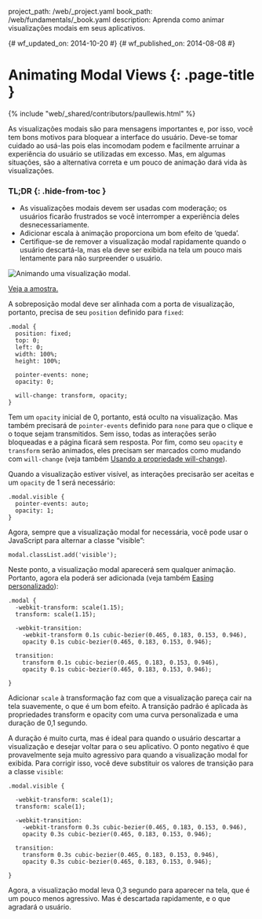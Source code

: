 project_path: /web/_project.yaml
book_path: /web/fundamentals/_book.yaml
description: Aprenda como animar visualizações modais em seus aplicativos.


{# wf_updated_on: 2014-10-20 #}
{# wf_published_on: 2014-08-08 #}

# Animating Modal Views {: .page-title }

{% include "web/_shared/contributors/paullewis.html" %}


As visualizações modais são para mensagens importantes e, por isso, você tem bons motivos para bloquear a interface do usuário. Deve-se tomar cuidado ao usá-las pois elas incomodam podem e facilmente arruinar a experiência do usuário se utilizadas em excesso. Mas, em algumas situações, são a alternativa correta e um pouco de animação dará vida às visualizações.

### TL;DR {: .hide-from-toc }
- As visualizações modais devem ser usadas com moderação; os usuários ficarão frustrados se você interromper a experiência deles desnecessariamente.
- Adicionar escala à animação proporciona um bom efeito de ‘queda’.
- Certifique-se de remover a visualização modal rapidamente quando o usuário descartá-la, mas ela deve ser exibida na tela um pouco mais lentamente para não surpreender o usuário.


<img src="images/dont-press.gif" alt="Animando uma visualização modal." />

<a href="https://googlesamples.github.io/web-fundamentals/fundamentals/design-and-ui/animations/modal-view-animation.html">Veja a amostra.</a>

A sobreposição modal deve ser alinhada com a porta de visualização, portanto, precisa de seu `position` definido para `fixed`:


    .modal {
      position: fixed;
      top: 0;
      left: 0;
      width: 100%;
      height: 100%;
    
      pointer-events: none;
      opacity: 0;
    
      will-change: transform, opacity;
    }
    

Tem um `opacity` inicial de 0, portanto, está oculto na visualização. Mas também precisará de `pointer-events` definido para `none` para que o clique e o toque sejam transmitidos. Sem isso, todas as interações serão bloqueadas e a página ficará sem resposta. Por fim, como seu `opacity` e `transform` serão animados, eles precisam ser marcados como mudando com `will-change` (veja também [Usando a propriedade will-change](/web/fundamentals/design-and-ui/animations/animations-and-performance#using-the-will-change-property)).

Quando a visualização estiver visível, as interações precisarão ser aceitas e um `opacity` de 1 será necessário:


    .modal.visible {
      pointer-events: auto;
      opacity: 1;
    }
    

Agora, sempre que a visualização modal for necessária, você pode usar o JavaScript para alternar a classe “visible”:


    modal.classList.add('visible');
    

Neste ponto, a visualização modal aparecerá sem qualquer animação. Portanto, agora ela poderá ser adicionada
(veja também [Easing personalizado](/web/fundamentals/design-and-ui/animations/custom-easing)):


    .modal {
      -webkit-transform: scale(1.15);
      transform: scale(1.15);
    
      -webkit-transition:
        -webkit-transform 0.1s cubic-bezier(0.465, 0.183, 0.153, 0.946),
        opacity 0.1s cubic-bezier(0.465, 0.183, 0.153, 0.946);
    
      transition:
        transform 0.1s cubic-bezier(0.465, 0.183, 0.153, 0.946),
        opacity 0.1s cubic-bezier(0.465, 0.183, 0.153, 0.946);
    
    }
    

Adicionar `scale` à transformação faz com que a visualização pareça cair na tela suavemente, o que é um bom efeito. A transição padrão é aplicada às propriedades transform e opacity com uma curva personalizada e uma duração de 0,1 segundo.

A duração é muito curta, mas é ideal para quando o usuário descartar a visualização e desejar voltar para o seu aplicativo. O ponto negativo é que provavelmente seja muito agressivo para quando a visualização modal for exibida. Para corrigir isso, você deve substituir os valores de transição para a classe `visible`:


    .modal.visible {
    
      -webkit-transform: scale(1);
      transform: scale(1);
    
      -webkit-transition:
        -webkit-transform 0.3s cubic-bezier(0.465, 0.183, 0.153, 0.946),
        opacity 0.3s cubic-bezier(0.465, 0.183, 0.153, 0.946);
    
      transition:
        transform 0.3s cubic-bezier(0.465, 0.183, 0.153, 0.946),
        opacity 0.3s cubic-bezier(0.465, 0.183, 0.153, 0.946);
    
    }
    

Agora, a visualização modal leva 0,3 segundo para aparecer na tela, que é um pouco menos agressivo. Mas é descartada rapidamente, e o que agradará o usuário.



